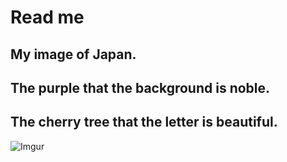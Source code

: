 # Read me

## My image of Japan.
## The purple that the background is noble.
## The cherry tree that the letter is beautiful.

![Imgur](https://i.imgur.com/NA5hmNo.jpg)
